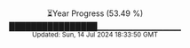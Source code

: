 <p align="center">
⏳Year Progress (53.49 %) <br>
████████████████▁▁▁▁▁▁▁▁▁▁▁▁▁▁ <br>
<sub>Updated: Sun, 14 Jul 2024 18:33:50 GMT</sub>
</p>

